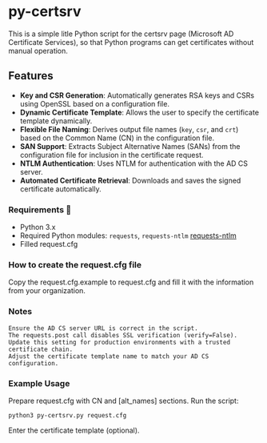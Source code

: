 # py-certsrv

This is a simple litle Python script for the certsrv page (Microsoft AD Certificate Services), so that Python programs can get certificates without manual operation.

## Features

- **Key and CSR Generation**: Automatically generates RSA keys and CSRs using OpenSSL based on a configuration file.
- **Dynamic Certificate Template**: Allows the user to specify the certificate template dynamically.
- **Flexible File Naming**: Derives output file names (`key`, `csr`, and `crt`) based on the Common Name (CN) in the configuration file.
- **SAN Support**: Extracts Subject Alternative Names (SANs) from the configuration file for inclusion in the certificate request.
- **NTLM Authentication**: Uses NTLM for authentication with the AD CS server.
- **Automated Certificate Retrieval**: Downloads and saves the signed certificate automatically.

### Requirements 🧱

- Python 3.x
- Required Python modules: `requests`, `requests-ntlm` [requests-ntlm](https://pypi.org/project/requests-ntlm/)
- Filled request.cfg

### How to create the request.cfg file

Copy the request.cfg.example to request.cfg and fill it with the information from your organization.

### Notes

    Ensure the AD CS server URL is correct in the script.
    The requests.post call disables SSL verification (verify=False). Update this setting for production environments with a trusted certificate chain.
    Adjust the certificate template name to match your AD CS configuration.
    
### Example Usage

Prepare request.cfg with CN and [alt_names] sections.
Run the script:

```
python3 py-certsrv.py request.cfg
```

Enter the certificate template (optional).
